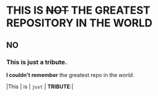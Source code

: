 # THIS IS ~~NOT~~ THE GREATEST REPOSITORY IN THE WORLD

## NO

### This is just a tribute.

**I couldn't remember** the greatest repo in the *world*.

|This | is | `just` | **TRIBUTE**:|

